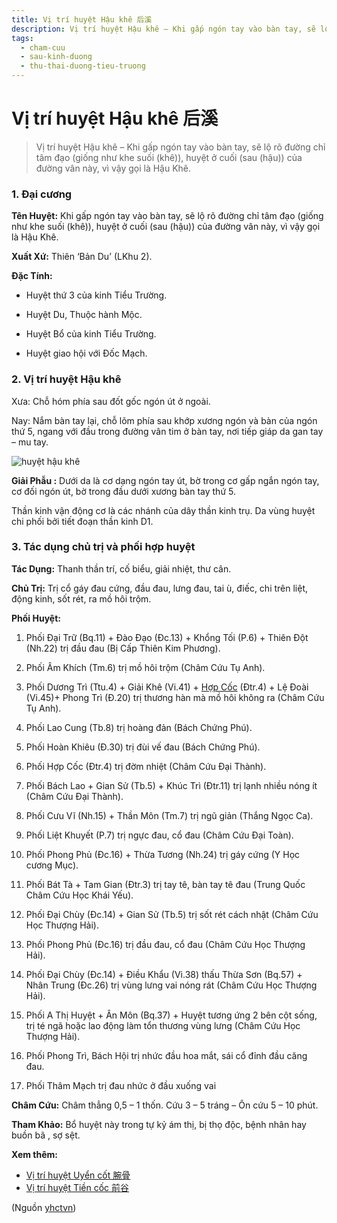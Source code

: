 ```yaml
---
title: Vị trí huyệt Hậu khê 后溪
description: Vị trí huyệt Hậu khê – Khi gấp ngón tay vào bàn tay, sẽ lộ rõ đường chỉ tâm đạo (giống như khe suối (khê)), huyệt ở cuối (sau (hậu)) của đường vân này, vì vậy gọi là Hậu Khê.
tags:
  - cham-cuu
  - sau-kinh-duong
  - thu-thai-duong-tieu-truong
---
```


# Vị trí huyệt Hậu khê 后溪 

> Vị trí huyệt Hậu khê – Khi gấp ngón tay vào bàn tay, sẽ lộ rõ đường chỉ tâm đạo (giống như khe suối (khê)), huyệt ở cuối (sau (hậu)) của đường vân này, vì vậy gọi là Hậu Khê.

### 1. Đại cương

**Tên Huyệt:** Khi gấp ngón tay vào bàn tay, sẽ lộ rõ đường chỉ tâm đạo (giống như khe suối (khê)), huyệt ở cuối (sau (hậu)) của đường vân này, vì vậy gọi là Hậu Khê.

**Xuất Xứ:** Thiên ‘Bản Du’ (LKhu 2).

**Đặc Tính:**

+ Huyệt thứ 3 của kinh Tiểu Trường.

+ Huyệt Du, Thuộc hành Mộc.

+ Huyệt Bổ của kinh Tiểu Trường.

+ Huyệt giao hội với Đốc Mạch.

### 2. Vị trí huyệt Hậu khê

Xưa: Chỗ hóm phía sau đốt gốc ngón út ở ngoài.

Nay: Nắm bàn tay lại, chỗ lõm phía sau khớp xương ngón và bàn của ngón thứ 5, ngang với đầu trong đường vân tim ở bàn tay, nơi tiếp giáp da gan tay – mu tay.

![huyệt hậu khê](/imgs/yhctvn/huyet-hau-khe-300x169.jpg)

**Giải Phẫu :** Dưới da là cơ dạng ngón tay út, bờ trong cơ gấp ngắn ngón tay, cơ đối ngón út, bờ trong đầu dưới xương bàn tay thứ 5.

Thần kinh vận động cơ là các nhánh của dây thần kinh trụ. Da vùng huyệt chi phối bởi tiết đoạn thần kinh D1.

### 3. Tác dụng chủ trị và phối hợp huyệt

**Tác Dụng:** Thanh thần trí, cố biểu, giải nhiệt, thư cân.

**Chủ Trị:** Trị cổ gáy đau cứng, đầu đau, lưng đau, tai ù, điếc, chi trên liệt, động kinh, sốt rét, ra mồ hôi trộm.

**Phối Huyệt:**

1. Phối Đại Trữ (Bq.11) + Đào Đạo (Đc.13) + Khổng Tối (P.6) + Thiên Đột (Nh.22) trị đầu đau (Bị Cấp Thiên Kim Phương).
2. Phối Âm Khích (Tm.6) trị mồ hôi trộm (Châm Cứu Tụ Anh).
3. Phối Dương Trì (Ttu.4) + Giải Khê (Vi.41) + [Hợp Cốc](/yhctvn/huyet-hop-coc-%e5%90%88-%e8%b0%b7/) (Đtr.4) + Lệ Đoài (Vi.45)+ Phong Trì (Đ.20) trị thương hàn mà mồ hôi không ra (Châm Cứu Tụ Anh).

4. Phối Lao Cung (Tb.8) trị hoàng đản (Bách Chứng Phú).
5. Phối Hoàn Khiêu (Đ.30) trị đùi vế đau (Bách Chứng Phú).
6. Phối Hợp Cốc (Đtr.4) trị đờm nhiệt (Châm Cứu Đại Thành).
7. Phối Bách Lao + Gian Sử (Tb.5) + Khúc Trì (Đtr.11) trị lạnh nhiều nóng ít (Châm Cứu Đại Thành).
8. Phối Cưu Vĩ (Nh.15) + Thần Môn (Tm.7) trị ngũ giản (Thắng Ngọc Ca).
9. Phối Liệt Khuyết (P.7) trị ngực đau, cổ đau (Châm Cứu Đại Toàn).
10. Phối Phong Phủ (Đc.16) + Thừa Tương (Nh.24) trị gáy cứng (Y Học cương Mục).
11. Phối Bát Tà + Tam Gian (Đtr.3) trị tay tê, bàn tay tê đau (Trung Quốc Châm Cứu Học Khái Yếu).
12. Phối Đại Chùy (Đc.14) + Gian Sử (Tb.5) trị sốt rét cách nhật (Châm Cứu Học Thượng Hải).
13. Phối Phong Phủ (Đc.16) trị đầu đau, cổ đau (Châm Cứu Học Thượng Hải).
14. Phối Đại Chùy (Đc.14) + Điều Khẩu (Vi.38) thấu Thừa Sơn (Bq.57) + Nhân Trung (Đc.26) trị vùng lưng vai nóng rát (Châm Cứu Học Thượng Hải).
15. Phối A Thị Huyệt + Ân Môn (Bq.37) + Huyệt tương ứng 2 bên cột sống, trị té ngã hoặc lao động làm tổn thương vùng lưng (Châm Cứu Học Thượng Hải).
16. Phối Phong Trì, Bách Hội trị nhức đầu hoa mắt, sái cổ đỉnh đầu căng đau.
17. Phối Thâm Mạch trị đau nhức ở đầu xuống vai

**Châm Cứu:** Châm thẳng 0,5 – 1 thốn. Cứu 3 – 5 tráng – Ôn cứu 5 – 10 phút.

**Tham Khảo:** Bổ huyệt này trong tự kỷ ám thị, bị thọ độc, bệnh nhân hay buồn bã , sợ sệt.

**Xem thêm:**

* [Vị trí huyệt Uyển cốt 腕骨](/yhctvn/vi-tri-huyet-uyen-cot-%e8%85%95%e9%aa%a8/)
* [Vị trí huyệt Tiền cốc 前谷](/yhctvn/vi-tri-huyet-tien-coc-%e5%89%8d%e8%b0%b7/)

(Nguồn <a href="https://yhctvn.com/vi-tri-huyet-hau-khe-后溪/" target="_blank">yhctvn</a>)
